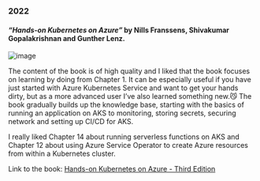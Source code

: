 ### 2022

#### ***“Hands-on Kubernetes on Azure”*** by Nills Franssens, Shivakumar Gopalakrishnan and Gunther Lenz.
![image](https://user-images.githubusercontent.com/47773700/173242043-e5e402bf-10ea-499e-a66e-28797f70c2e6.png)

The content of the book is of high quality and I liked that the book focuses on learning by doing from Chapter 1. It can be especially useful if you have just started with Azure Kubernetes Service and want to get your hands dirty, but as a more advanced user I’ve also learned something new.😼 The book gradually builds up the knowledge base, starting with the basics of running an application on AKS to monitoring, storing secrets, securing network and setting up CI/CD for AKS. 

I really liked Chapter 14 about running serverless functions on AKS and Chapter 12 about using Azure Service Operator to create Azure resources from within a Kubernetes cluster.

Link to the book: [Hands-on Kubernetes on Azure - Third Edition](https://www.packtpub.com/product/hands-on-kubernetes-on-azure-third-edition/9781801079945)
